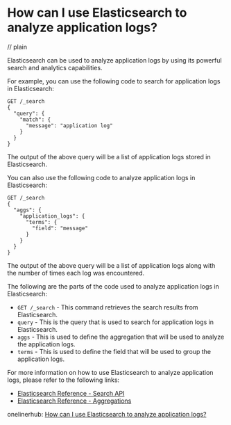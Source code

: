 # How can I use Elasticsearch to analyze application logs?
// plain

Elasticsearch can be used to analyze application logs by using its powerful search and analytics capabilities.

For example, you can use the following code to search for application logs in Elasticsearch:
```
GET /_search
{
  "query": {
    "match": {
      "message": "application log"
    }
  }
}
```
The output of the above query will be a list of application logs stored in Elasticsearch.

You can also use the following code to analyze application logs in Elasticsearch:
```
GET /_search
{
  "aggs": {
    "application_logs": {
      "terms": {
        "field": "message"
      }
    }
  }
}
```
The output of the above query will be a list of application logs along with the number of times each log was encountered.

The following are the parts of the code used to analyze application logs in Elasticsearch:

* `GET /_search` - This command retrieves the search results from Elasticsearch.
* `query` - This is the query that is used to search for application logs in Elasticsearch.
* `aggs` - This is used to define the aggregation that will be used to analyze the application logs.
* `terms` - This is used to define the field that will be used to group the application logs.

For more information on how to use Elasticsearch to analyze application logs, please refer to the following links:

* [Elasticsearch Reference - Search API](https://www.elastic.co/guide/en/elasticsearch/reference/current/search-search.html)
* [Elasticsearch Reference - Aggregations](https://www.elastic.co/guide/en/elasticsearch/reference/current/search-aggregations.html)

onelinerhub: [How can I use Elasticsearch to analyze application logs?](https://onelinerhub.com/elasticsearch/how-can-i-use-elasticsearch-to-analyze-application-logs)